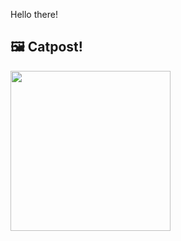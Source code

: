 Hello there!



## 🖼️ Catpost!

<sub>
    <img src="https://cdn2.thecatapi.com/images/7r3.jpg" height="256">
</sub>

